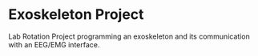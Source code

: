 # Exoskeleton Project
Lab Rotation Project programming an exoskeleton and its communication with an EEG/EMG interface.
